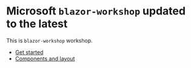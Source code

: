 # Microsoft `blazor-workshop` updated to the latest

This is `blazor-workshop` workshop.

- [Get started](https://github.com/dotnet-presentations/blazor-workshop/blob/master/docs/00-get-started.md)
- [Components and layout](https://github.com/dotnet-presentations/blazor-workshop/blob/master/docs/01-components-and-layout.md)